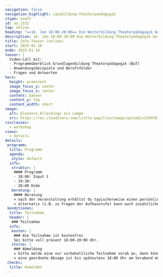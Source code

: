 ```yaml
---
navigation: false
navigation_highlight: /ausbildung-theaterpaedagogik
ctype: event
id: aa_1531
tag: online
heading: "==16. Jan 18:00-20:00== Die Weiterbildung Theaterpädagogik bei DAS Ei **Info-Teaser (online)**"
description: 16. Jan 18:00-20:00 Die Weiterbildung Theaterpädagogik bei DAS Ei
title: Info-Teaser (online)
start: 2025-01-16
ende: 2025-01-16
teaser: |
  Video-Call mit:
  - Programmüberblick Grundlagenbildung Theaterpädagogik (BuT)
  - Anwendungsbeispiele und Berufsfelder
  - Fragen und Antworten
hero:
  height: prominent
  image_focus_y: center
  image_focus_x: center
  content: banner
  content_y: top
  content_width: short
image:
  alt: Eleanora Allerdings als Lampe
  src: https://res.cloudinary.com/little-papillon/image/upload/v1594701917/dasei/einstiege_lampe_nora.jpg
cssclasses:
  - workshop
views:
  - details
details:
 programm:
  title: Programm
  agenda:
   style: default
  info:
   struktur: |
    #### Programm
    - 18:00: Input 1
    - 19:30: 
    - 20:00 Ende
   beratung: |
    #### Beratung
    > nach der Veranstaltung erhältst du typischerweise einen persönlich auf dich zugeschnittenen Verlauf zur Weiterbildung DAS Ei
    > alternativ (z.B. zu Fragen der Aufbaustufe) kann auch zusätzliche Beratung vereinbart werden
 konditionen:
  title: Teilnahme
  header: | 
   ### Teilnahme
  info:
   kosten: |
    ### die Teilnahme ist kostenfrei
    Sei bitte voll präsent 18:00-20:00 Uhr.
   storno: |
    ### Abmeldung
    = bitte melde eine nur vorbehaltliche Teilnahme vorab an, dann können wir damit besser umgehen
    = eine geordnete Absage ist bis spätestens 18:00 Uhr am Vorabend möglich
 checks:
  title: Anmelden
---
```


<!-- PUBLISH-FROM-HERE -->

<br />

